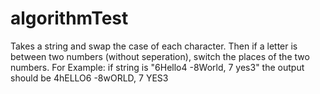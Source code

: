 # algorithmTest
Takes a string and swap the case of each character. Then if a letter is between two numbers (without seperation), switch the places of the two numbers. For Example: if string is "6Hello4 -8World, 7 yes3" the output should be 4hELLO6 -8wORLD, 7 YES3
